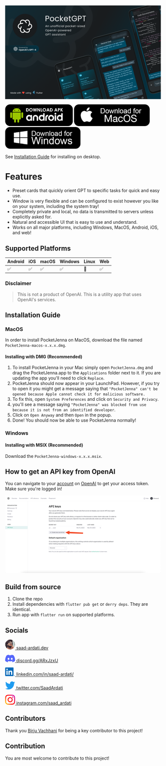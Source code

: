 ![Banner](.github/assets/banner.png)

<a href="https://github.com/SaadArdati/pocketjenna/releases/download/0.1.1/PocketJenna-android-0.1.1.apk"><img src=".github/assets/android.png" height="70px" /></a>
<a href="https://github.com/SaadArdati/pocketjenna/releases/download/0.1.1/PocketJenna-macos-0.1.1.dmg"><img src=".github/assets/macos.png" height="70px" /></a>
<a href="https://github.com/SaadArdati/pocketjenna/releases/download/0.1.1/PocketJenna-windows-0.1.1.dmg"><img src=".github/assets/windows.png" height="70px" /></a>

See [Installation Guide](#installation-guide) for installing on desktop.

# Features

- Preset cards that quickly orient GPT to specific tasks for quick and easy use.
- Window is very flexible and can be configured to exist however you like on your system, including the system tray!
- Completely private and local, no data is transmitted to servers unless explicitly asked for.
- Natural and accessible UI that is easy to use and understand.
- Works on all major platforms, including Windows, MacOS, Android, iOS, and web!

## Supported Platforms

| Android | iOS | macOS | Windows | Linux | Web |
|---------|-----|-------|---------|-------|-----|
| ✅       | ✅   | ✅     | ✅       | 🚧    | ✅   |

### Disclaimer

> This is not a product of OpenAI. This is a utility app that uses OpenAI's services.

## Installation Guide

### MacOS

In order to install PocketJenna on MacOS, download the file named `PocketJenna-macos-x.x.x.dmg`.

#### Installing with DMG (Recommended)

1. To install PocketJenna in your Mac simply open `PocketJenna.dmg` and drag the PocketJenna.app to the `Applications` folder
   next to it. If you are updating the app you'll need to click `Replace`.
2. PocketJenna should now appear in your LaunchPad. However, if you try to open it you might get a message saying
   that `"PocketJenna" can't be opened because Apple cannot check it for malicious software.`
3. To fix this, open `System Preferences` and click on `Security and Privacy`.
4. you'll see a message saying `"PocketJenna" was blocked from use because it is not from an identified developer`.
5. Click on `Open Anyway` and then `Open` in the popup.
6. Done! You should now be able to use PocketJenna normally!

### Windows

#### Installing with MSIX (Recommended)

Download the `PocketJenna-windows-x.x.x.msix`.

## How to get an API key from OpenAI

You can navigate to your [account](https://platform.openai.com/account/api-keys) on [OpenAI][openai] to get your access
token. Make sure you're logged in!

![api_key](.github/assets/api_key.png)

## Build from source

1. Clone the repo
2. Install dependencies with `flutter pub get` or `derry deps`. They are identical.
3. Run app with `flutter run` on supported platforms.

## Socials

<a href="https://saad-ardati.dev" ><img alt="Website" width="32px" src=".github/assets/profile.png" />  [saad-ardati.dev](https://saad-ardati.dev) </a>

<a href="https://discord.gg/ARxJzxU" ><img alt="Discord" width="32px" src=".github/assets/discord_256x.png" />  [discord.gg/ARxJzxU](https://discord.gg/ARxJzxU) </a>

<a href="https://www.linkedin.com/in/saad-ardati/" ><img alt="LinkedIn" width="32px" src=".github/assets/linked_in_256x.png" />  [linkedin.com/in/saad-ardati/](https://www.linkedin.com/in/saad-ardati/) </a>

<a href="https://twitter.com/SaadArdati" ><img alt="Twitter" width="32px" src=".github/assets/twitter_256x.png" />  [twitter.com/SaadArdati](https://twitter.com/SaadArdati) </a>

<a href="https://instagram.com/saad_ardati" ><img alt="Instagram" width="32px" src=".github/assets/instagram_256x.png" />  [instagram.com/saad_ardati](https://instagram.com/saad_ardati) </a>

## Contributors

Thank you [Birju Vachhani](https://birju.dev/) for being a key contributor to this project!

## Contribution

You are most welcome to contribute to this project!

[openai]: https://platform.openai.com/

[android]: https://github.com/SaadArdati/pocketjenna/releases/download/0.1.1/PocketJenna-android-0.1.1.apk

[macos]: https://github.com/SaadArdati/pocketjenna/releases/download/0.1.1/PocketJenna-macos-0.1.1.dmg

[windows]: https://github.com/SaadArdati/pocketjenna/releases/download/0.1.1/PocketJenna-windows-0.1.1.dmg

[web]: https://saad-ardati.dev/pocketjenna